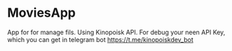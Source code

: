 # MoviesApp
App for for manage fils. Using Kinopoisk API.
For debug your neen API Key, which you can get in telegram bot https://t.me/kinopoiskdev_bot
